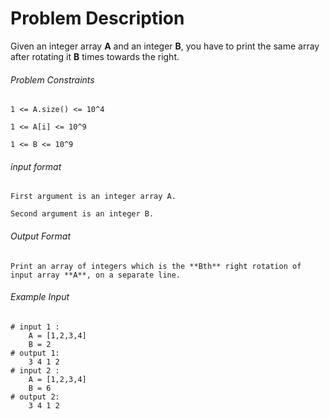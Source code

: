# Problem Description

Given an integer array **A** and an integer **B**, you have to print the same array after rotating it **B** times towards the right.

###### Problem Constraints

```
1 <= A.size() <= 10^4

1 <= A[i] <= 10^9

1 <= B <= 10^9
```

###### input format

``` 
First argument is an integer array A.

Second argument is an integer B.
```

###### Output Format

```
Print an array of integers which is the **Bth** right rotation of input array **A**, on a separate line.
```

###### Example Input

```
# input 1 : 
    A = [1,2,3,4]
    B = 2
# output 1: 
    3 4 1 2
# input 2 : 
    A = [1,2,3,4]
    B = 6
# output 2: 
    3 4 1 2
```
